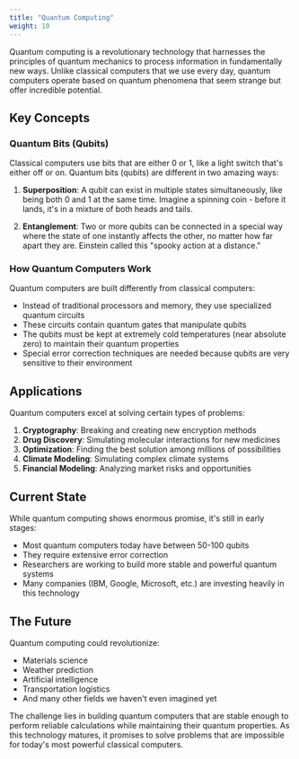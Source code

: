 ```yaml
---
title: "Quantum Computing"
weight: 10
---
```


Quantum computing is a revolutionary technology that harnesses the principles of quantum mechanics to process information in fundamentally new ways. Unlike classical computers that we use every day, quantum computers operate based on quantum phenomena that seem strange but offer incredible potential.

## Key Concepts

### Quantum Bits (Qubits)
Classical computers use bits that are either 0 or 1, like a light switch that's either off or on. Quantum bits (qubits) are different in two amazing ways:

1. **Superposition**: A qubit can exist in multiple states simultaneously, like being both 0 and 1 at the same time. Imagine a spinning coin - before it lands, it's in a mixture of both heads and tails.

2. **Entanglement**: Two or more qubits can be connected in a special way where the state of one instantly affects the other, no matter how far apart they are. Einstein called this "spooky action at a distance."

### How Quantum Computers Work

Quantum computers are built differently from classical computers:

- Instead of traditional processors and memory, they use specialized quantum circuits
- These circuits contain quantum gates that manipulate qubits
- The qubits must be kept at extremely cold temperatures (near absolute zero) to maintain their quantum properties
- Special error correction techniques are needed because qubits are very sensitive to their environment

## Applications

Quantum computers excel at solving certain types of problems:

1. **Cryptography**: Breaking and creating new encryption methods
2. **Drug Discovery**: Simulating molecular interactions for new medicines
3. **Optimization**: Finding the best solution among millions of possibilities
4. **Climate Modeling**: Simulating complex climate systems
5. **Financial Modeling**: Analyzing market risks and opportunities

## Current State

While quantum computing shows enormous promise, it's still in early stages:

- Most quantum computers today have between 50-100 qubits
- They require extensive error correction
- Researchers are working to build more stable and powerful quantum systems
- Many companies (IBM, Google, Microsoft, etc.) are investing heavily in this technology

## The Future

Quantum computing could revolutionize:
- Materials science
- Weather prediction
- Artificial intelligence
- Transportation logistics
- And many other fields we haven't even imagined yet

The challenge lies in building quantum computers that are stable enough to perform reliable calculations while maintaining their quantum properties. As this technology matures, it promises to solve problems that are impossible for today's most powerful classical computers.
  